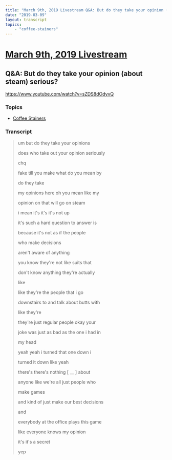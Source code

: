 ```yaml
---
title: "March 9th, 2019 Livestream Q&A: But do they take your opinion (about steam) serious?"
date: "2019-03-09"
layout: transcript
topics:
    - "coffee-stainers"
---
```

# [March 9th, 2019 Livestream](../2019-03-09.md)
## Q&A: But do they take your opinion (about steam) serious?
https://www.youtube.com/watch?v=sZDS8dOdyvQ

### Topics
* [Coffee Stainers](../topics/coffee-stainers.md)

### Transcript

> um but do they take your opinions
>
> does who take out your opinion seriously
>
> chq
>
> fake till you make what do you mean by
>
> do they take
>
> my opinions here oh you mean like my
>
> opinion on that will go on steam
>
> i mean it's it's it's not up
>
> it's such a hard question to answer is
>
> because it's not as if the people
>
> who make decisions
>
> aren't aware of anything
>
> you know they're not like suits that
>
> don't know anything they're actually
>
> like
>
> like they're the people that i go
>
> downstairs to and talk about butts with
>
> like they're
>
> they're just regular people okay your
>
> joke was just as bad as the one i had in
>
> my head
>
> yeah yeah i turned that one down i
>
> turned it down like yeah
>
> there's there's nothing [ __ ] about
>
> anyone like we're all just people who
>
> make games
>
> and kind of just make our best decisions
>
> and
>
> everybody at the office plays this game
>
> like everyone knows my opinion
>
> it's it's a secret
>
> yep
